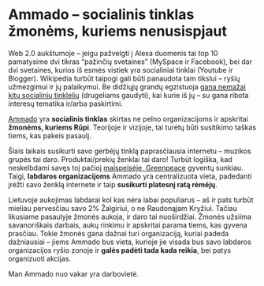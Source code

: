 # Ammado – socialinis tinklas žmonėms, kuriems nenusispjaut

<p>Web 2.0 aukštumoje – jeigu pažvelgti į Alexa duomenis tai top 10 pamatysime dvi tikras “pažinčių svetaines” (MySpace ir Facebook), bei dar dvi svetaines, kurios iš esmės vistiek yra socialiniai tinklai (Youtube ir Blogger). Wikipedia turbūt taipogi gali būti panaudota tam tikslui – ryšių užmezgimui ir jų palaikymui. Be didžiųjų grandų egzistuoja <a href="http://en.wikipedia.org/wiki/List_of_social_networking_websites">gana nemažai kitų socialinių tinklelių</a> (drugeliams gaudyti), kai kurie iš jų – su gana ribota interesų tematika ir/arba paskirtimi.</p>
<p><a href="http://www.ammado.com/">Ammado</a> yra <strong>socialinis tinklas</strong> skirtas ne pelno organizacijoms ir apskritai <strong>žmonėms, kuriems Rūpi</strong>. Teorijoje ir vizijoje, tai turėtų būti susitikimo taškas tiems, kas pakeis pasaulį.<br>
<span id="more-61"></span></p>
<p>Šiais laikais susikurti savo gerbėjų tinklą paprasčiausia internetu – muzikos grupės tai daro. Produktai/prekių ženklai tai daro! Turbūt logiška, kad neskelbdami savęs toj pačioj <a href="http://www.myspace.com/gpus">maispeisėje, Greenpeace</a> gyventų sunkiau. Taigi, <strong>labdaros organizacijoms</strong> Ammado yra centralizuota vieta, padedanti įrėžti savo ženklą internete ir taip <strong>susikurti platesnį ratą rėmėjų</strong>.</p>
<p>Lietuvoje aukojimas labdarai kol kas nėra labai populiarus – aš ir pats turbūt mieliau pervesčiau savo 2% Žalgiriui, o ne Raudonąjam Kryžiui. Tačiau likusiame pasaulyje žmonės aukoja, ir daro tai nuoširdžiai. Žmonės užsiima savanoriškais darbais, aukų rinkimu ir apskritai parama tiems, kas gyvena prasčiau. Tokie žmonės gana dažnai turi organizaciją, kuriai padeda dažniausiai – jiems Ammado bus vieta, kurioje jie visada bus savo labdaros organizacijos ryšio zonoje ir <strong>galės padėti tada kada reikia</strong>, bei patys organizuoti akcijas.</p>
<p>Man Ammado nuo vakar yra darbovietė.</p>